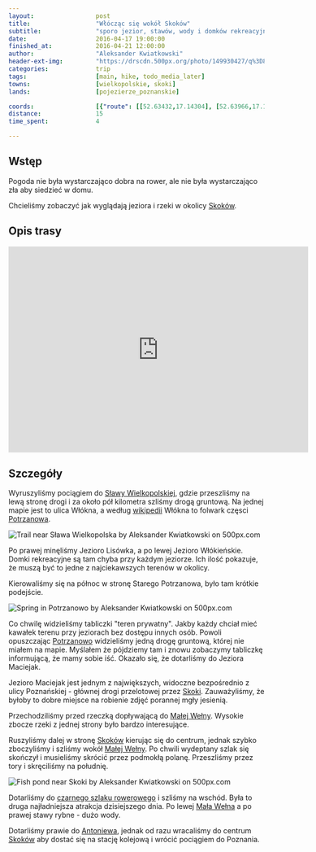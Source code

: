 ```yaml
---
layout:                 post
title:                  "Włócząc się wokół Skoków"
subtitle:               "sporo jezior, stawów, wody i domków rekreacyjnych obok nich"
date:                   2016-04-17 19:00:00
finished_at:            2016-04-21 12:00:00
author:                 "Aleksander Kwiatkowski"
header-ext-img:         "https://drscdn.500px.org/photo/149930427/q%3D80_m%3D2000/0d02170007537812b905118117788e99"
categories:             trip
tags:                   [main, hike, todo_media_later]
towns:                  [wielkopolskie, skoki]
lands:                  [pojezierze_poznanskie]

coords:                 [{"route": [[52.63432,17.14304], [52.63966,17.14471], [52.64021,17.13871], [52.64945,17.12523], [52.66038,17.13347], [52.65869,17.13879], [52.66101,17.13274], [52.66681,17.14549], [52.67121,17.14630], [52.67069,17.15098], [52.66619,17.14858], [52.66523,17.16201], [52.65900,17.15810], [52.65903,17.16437], [52.66294,17.17381], [52.66236,17.17720], [52.66455,17.18282], [52.66650,17.17943], [52.66882,17.16518], [52.67246,17.16055], [52.67446,17.16209]], "type": "hike"}]
distance:               15
time_spent:             4

---
```


[wiki-skoki]:           https://pl.wikipedia.org/wiki/Skoki_(powiat_w%C4%85growiecki)
[wiki-slawa]:           https://pl.wikipedia.org/wiki/S%C5%82awa_Wielkopolska
[wiki-potrzanowo]:      https://pl.wikipedia.org/wiki/Potrzanowo
[wiki-mala-welna]:      https://pl.wikipedia.org/wiki/Ma%C5%82a_We%C5%82na
[wiki-szlak-kosciolow]: https://pl.wikipedia.org/wiki/Szlak_ko%C5%9Bcio%C5%82%C3%B3w_drewnianych_wok%C3%B3%C5%82_Puszczy_Zielonka
[wiki-antoniewo]:       https://pl.wikipedia.org/wiki/Antoniewo_(osada_w_powiecie_w%C4%85growieckim)

Wstęp
-----

Pogoda nie była wystarczająco dobra na rower, ale nie była wystarczająco zła
aby siedzieć w domu.

Chcieliśmy zobaczyć jak wyglądają jeziora i rzeki w okolicy [Skoków][wiki-skoki].

Opis trasy
----------

<iframe height='405' width='590' frameborder='0' allowtransparency='true' scrolling='no' src='https://www.strava.com/activities/549026211/embed/3e2b3519b873666504b1d06afa6c2c763ff53568'></iframe>

Szczegóły
---------

Wyruszyliśmy pociągiem do [Sławy Wielkopolskiej][wiki-slawa], gdzie przeszliśmy
na lewą stronę drogi i za około pół kilometra szliśmy drogą gruntową. Na jednej
mapie jest to ulica Włókna, a według [wikipedii][wiki-potrzanowo] Włókna to
folwark częsci [Potrzanowa][wiki-potrzanowo].

<div class='pixels-photo'>
  <p>
    <img src='https://drscdn.500px.org/photo/150271183/m%3D900/851e9ac281c6fdfb72eb6b6b9c30e208' alt='Trail near Sława Wielkopolska by Aleksander Kwiatkowski on 500px.com'>
  </p>
  <a href='https://500px.com/photo/150271183/trail-near-s%C5%82awa-wielkopolska-by-aleksander-kwiatkowski' alt='Trail near Sława Wielkopolska by Aleksander Kwiatkowski on 500px.com'></a>
</div>
<script type='text/javascript' src='https://500px.com/embed.js'></script>

Po prawej minęliśmy Jezioro Lisówka, a po lewej Jezioro Włókieńskie. Domki
rekreacyjne są tam chyba przy każdym jeziorze. Ich ilość pokazuje, że
muszą być to jedne z najciekawszych terenów w okolicy.

Kierowaliśmy się na północ w stronę Starego Potrzanowa, było tam krótkie
podejście.

<div class='pixels-photo'>
  <p>
    <img src='https://drscdn.500px.org/photo/150271317/m%3D900/fd37153b0d3baa6c63f496b69c3410b2' alt='Spring in Potrzanowo by Aleksander Kwiatkowski on 500px.com'>
  </p>
  <a href='https://500px.com/photo/150271317/spring-in-potrzanowo-by-aleksander-kwiatkowski' alt='Spring in Potrzanowo by Aleksander Kwiatkowski on 500px.com'></a>
</div>
<script type='text/javascript' src='https://500px.com/embed.js'></script>

Co chwilę widzieliśmy tabliczki "teren prywatny". Jakby każdy chciał mieć
kawałek terenu przy jeziorach bez dostępu innych osób. Powoli opuszczając
[Potrzanowo][wiki-potrzanowo] widzieliśmy jedną drogę gruntową, której nie
miałem na mapie. Myślałem że pójdziemy tam i znowu zobaczymy tabliczkę
informującą, że mamy sobie iść. Okazało się, że dotarliśmy do Jeziora
Maciejak.

Jezioro Maciejak jest jednym z największych, widoczne bezpośrednio z ulicy
Poznańskiej - głównej drogi przelotowej przez [Skoki][wiki-skoki].
Zauważyliśmy, że byłoby to dobre miejsce na robienie zdjęć porannej mgły jesienią.

Przechodziliśmy przed rzeczką dopływającą do [Małej Wełny][wiki-mala-welna].
Wysokie zbocze rzeki z jednej strony było bardzo interesujące.

Ruszyliśmy dalej w stronę [Skoków][wiki-skoki] kierując się do centrum,
jednak szybko zboczyliśmy i szliśmy wokół [Małej Wełny][wiki-mala-welna]. Po
chwili wydeptany szlak się skończył i musieliśmy skrócić przez podmokłą polanę.
Przeszliśmy przez tory i skręciliśmy na południę.

<div class='pixels-photo'>
  <p>
    <img src='https://drscdn.500px.org/photo/150272357/m%3D900/8c1e586965884e1a4deb502ddd24cffe' alt='Fish pond near Skoki by Aleksander Kwiatkowski on 500px.com'>
  </p>
  <a href='https://500px.com/photo/150272357/fish-pond-near-skoki-by-aleksander-kwiatkowski' alt='Fish pond near Skoki by Aleksander Kwiatkowski on 500px.com'></a>
</div>
<script type='text/javascript' src='https://500px.com/embed.js'></script>

Dotarliśmy do [czarnego szlaku rowerowego][wiki-szlak-kosciolow] i szliśmy
na wschód. Była to druga najładniejsza atrakcja dzisiejszego dnia. Po
lewej [Mała Wełna][wiki-mala-welna] a po prawej stawy rybne - dużo wody.

Dotarliśmy prawie do [Antoniewa][wiki-antoniewo], jednak od razu wracaliśmy
do centrum [Skoków][wiki-skoki] aby dostać się na stację kolejową i wrócić
pociągiem do Poznania.
